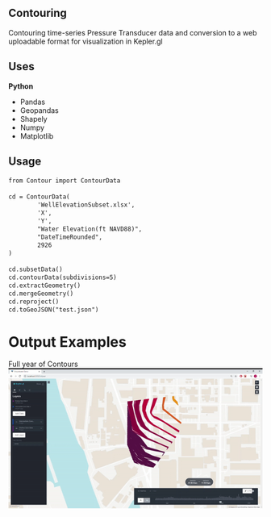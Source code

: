 ## Contouring

Contouring time-series Pressure Transducer data and conversion to a web uploadable format for visualization in Kepler.gl
 

## Uses
<b> Python </b>
- Pandas
- Geopandas
- Shapely
- Numpy
- Matplotlib


## Usage
```
from Contour import ContourData

cd = ContourData(
        'WellElevationSubset.xlsx',
        'X',
        'Y',
        "Water Elevation(ft NAVD88)",
        "DateTimeRounded",
        2926
)

cd.subsetData()
cd.contourData(subdivisions=5)
cd.extractGeometry()
cd.mergeGeometry()
cd.reproject()
cd.toGeoJSON("test.json")
```

# Output Examples
Full year of Contours
![Alt Text](Full-Year.gif)



